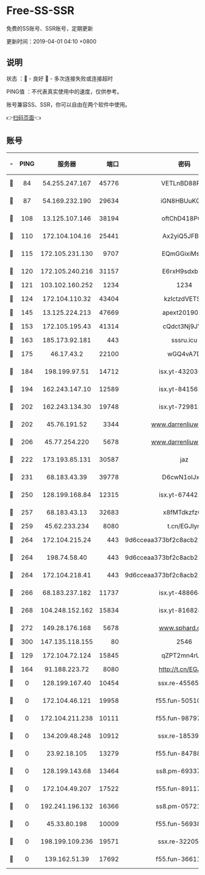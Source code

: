 # Free-SS-SSR

免费的SS账号、SSR账号，定期更新

更新时间：2019-04-01 04:10 +0800

## 说明

状态     ：🙂 - 良好 🙁 - 多次连接失败或连接超时

PING值   ：不代表真实使用中的速度，仅供参考。

账号兼容SS、SSR，你可以自由在两个软件中使用。

👉[扫码页面](https://liesauer.github.io/Free-SS-SSR/)👈

## 账号

|-|PING|服务器|端口|密码|加密方式|区域|
|:----:|:----:|:-----:|-----:|:----:|:----:|:----:|
|🙂|84|54.255.247.167|45776|VETLnBD88Rux|aes-256-cfb|SG|
|🙂|87|54.169.232.190|29634|iGN8HBUuK073|aes-256-cfb|SG|
|🙂|108|13.125.107.146|38194|oftChD418PCw|aes-256-cfb|KR|
|🙂|110|172.104.104.16|25441|Ax2yiQ5JFBT5|aes-256-cfb|JP|
|🙂|115|172.105.231.130|9707|EQmGGixiMszZ|aes-256-cfb|JP|
|🙂|120|172.105.240.216|31157|E6rxH9sdxbD6|aes-256-cfb|JP|
|🙂|121|103.102.160.252|1234|1234|rc4-md5|JP|
|🙂|124|172.104.110.32|43404|kzIctzdVETSB|aes-256-cfb|JP|
|🙂|145|13.125.224.213|47669|apext2019001|chacha20|KR|
|🙂|153|172.105.195.43|41314|cQdct3Nj9JVP|aes-256-cfb|JP|
|🙂|163|185.173.92.181|443|sssru.icu|rc4-md5|RU|
|🙂|175|46.17.43.2|22100|wGQ4vA7D|aes-256-gcm|RU|
|🙂|184|198.199.97.51|14712|isx.yt-43203558|aes-256-cfb|US|
|🙂|194|162.243.147.10|12589|isx.yt-84156264|aes-256-cfb|US|
|🙂|202|162.243.134.30|19748|isx.yt-72981340|aes-256-cfb|US|
|🙂|202|45.76.191.52|3344|www.darrenliuwei.com|aes-256-cfb|JP|
|🙂|206|45.77.254.220|5678|www.darrenliuwei.com|aes-256-cfb|SG|
|🙂|222|173.193.85.131|30587|jaz|aes-256-cfb|US|
|🙂|231|68.183.43.39|39778|D6cwN1oIJxeJ|aes-256-cfb|GB|
|🙂|250|128.199.168.84|12315|isx.yt-67442240|aes-256-cfb|SG|
|🙂|257|68.183.43.13|32683|x8fMTdkzfz00|aes-256-cfb|GB|
|🙂|259|45.62.233.234|8080|t.cn/EGJIyrl|rc4-md5|CA|
|🙂|264|172.104.215.24|443|9d6cceaa373bf2c8acb22e60b6a58be6|aes-256-cfb|US|
|🙂|264|198.74.58.40|443|9d6cceaa373bf2c8acb22e60b6a58be6|aes-256-cfb|US|
|🙂|264|172.104.218.41|443|9d6cceaa373bf2c8acb22e60b6a58be6|aes-256-cfb|US|
|🙂|266|68.183.237.182|11737|isx.yt-48866493|aes-256-cfb|SG|
|🙂|268|104.248.152.162|15834|isx.yt-81682851|aes-256-cfb|SG|
|🙂|272|149.28.176.168|5678|www.sphard.com|aes-256-cfb|AU|
|🙂|300|147.135.118.155|80|2546|chacha20|US|
|🙂|129|172.104.72.124|15845|qZPT2mn4rUFJ|aes-256-cfb|JP|
|🙂|164|91.188.223.72|8080|http://t.cn/EGJIyrl|rc4-md5|RU|
|🙁|0|128.199.167.40|10454|ssx.re-45565568|aes-256-cfb|SG|
|🙁|0|172.104.46.121|19958|f55.fun-50510285|aes-256-cfb|SG|
|🙁|0|172.104.211.238|10111|f55.fun-98797632|aes-256-cfb|US|
|🙁|0|134.209.48.248|10912|ssx.re-18539216|aes-256-cfb|US|
|🙁|0|23.92.18.105|13279|f55.fun-84788806|aes-256-cfb|US|
|🙁|0|128.199.143.68|13464|ss8.pm-69337563|aes-256-cfb|SG|
|🙁|0|172.104.49.207|17522|f55.fun-89117165|aes-256-cfb|SG|
|🙁|0|192.241.196.132|16366|ss8.pm-05721802|aes-256-cfb|US|
|🙁|0|45.33.80.198|10009|f55.fun-56938331|aes-256-cfb|US|
|🙁|0|198.199.109.236|19571|ssx.re-32205633|aes-256-cfb|US|
|🙁|0|139.162.51.39|17692|f55.fun-36611767|aes-256-cfb|SG|
